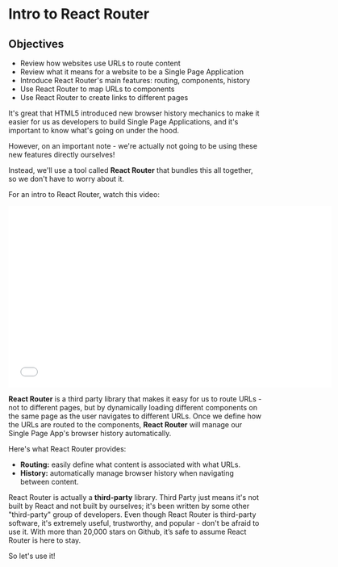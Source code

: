 
# Intro to React Router

## Objectives
* Review how websites use URLs to route content
* Review what it means for a website to be a Single Page Application
* Introduce React Router's main features: routing, components, history
* Use React Router to map URLs to components
* Use React Router to create links to different pages

It's great that HTML5 introduced new browser history mechanics to make it easier
for us as developers to build Single Page Applications, and it's important to know what's going on under the hood.

However, on an important note - we're actually not going to
be using these new features directly ourselves!

Instead, we'll use a tool called
**React Router** that bundles this all together, so we don't have to worry about it.

For an intro to React Router, watch this video:

<iframe src="//fast.wistia.net/embed/iframe/tep72w77ir?seo=false" title="Wistia video player" allowtransparency="true" frameborder="0" scrolling="no" class="wistia_embed" name="wistia_embed" allowfullscreen mozallowfullscreen webkitallowfullscreen oallowfullscreen msallowfullscreen width="640" height="360"></iframe>

**React Router** is a third party library that makes it easy for us to route URLs - not to different pages, but by dynamically loading different components on the same page as the user navigates to different URLs. Once we
define how the URLs are routed to the components, **React Router** will
manage our Single Page App's browser history automatically.

Here's what React Router provides:

* **Routing:** easily define what content is associated with what URLs.
* **History:** automatically manage browser history when navigating between
  content.

React Router is actually a **third-party** library. Third Party just means it's
not built by React and not built by ourselves; it's been written by some
other "third-party" group of developers. Even though React Router is third-party
software, it's extremely useful, trustworthy, and popular - don't be afraid to use it. With more than 20,000 stars on Github, it’s safe to assume React Router is here to stay.

So let's use it!
